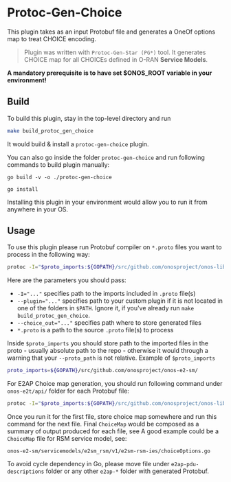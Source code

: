 <!--
SPDX-FileCopyrightText: 2019-present Open Networking Foundation <info@opennetworking.org>

SPDX-License-Identifier: Apache-2.0
-->

# Protoc-Gen-Choice
This plugin takes as an input Protobuf file and generates a OneOf options map to treat CHOICE encoding.
> Plugin was written with `Protoc-Gen-Star (PG*)` tool. It generates CHOICE map for all CHOICEs defined in O-RAN **Service Models**.

**A mandatory prerequisite is to have set $ONOS_ROOT variable in your environment!** 

## Build
To build this plugin, stay in the top-level directory and run 

```bash
make build_protoc_gen_choice
```

It would build & install a `protoc-gen-choice` plugin.

You can also go inside the folder `protoc-gen-choice` and run following commands to build plugin manually:

`go build -v -o ./protoc-gen-choice`

`go install`

Installing this plugin in your environment would allow you to run it from anywhere in your OS.

## Usage
To use this plugin please run Protobuf compiler on `*.proto` files you want to process in the following way:

```bash
protoc -I="$proto_imports:${GOPATH}/src/github.com/onosproject/onos-lib-go/api" --proto_path="servicemodels/" --choice_out="servicemodels/e2sm_kpm_v2_go/v2/e2sm-kpm-v2-go/" servicemodels/e2sm_kpm_v2_go/v2/e2sm_kpm_v2_go.proto
```

Here are the parameters you should pass:
- `-I="..."` specifies path to the imports included in `.proto` file(s)
- `--plugin="..."` specifies path to your custom plugin if it is not located in one of the folders in `$PATH`. Ignore it, if you've already run `make build_protoc_gen_choice`.
- `--choice_out="..."` specifies path where to store generated files
- `*.proto` is a path to the source `.proto` file(s) to process

Inside `$proto_imports` you should store path to the imported files in the proto - usually absolute path to the repo - 
otherwise it would through a warning that your `--proto_path` is not relative. 
Example of `$proto_imports`
```bash
proto_imports=${GOPATH}/src/github.com/onosproject/onos-e2-sm/
```

For E2AP Choice map generation, you should run following command under `onos-e2t/api/` folder for each Protobuf file:
```bash
protoc -I="$proto_imports:${GOPATH}/src/github.com/onosproject/onos-lib-go/api:${GOPATH}/sarc/github.com/onosproject/onos-e2t/api" --proto_path="." --choice_out="./e2ap/v2/" e2ap/v2/e2ap_pdu_descriptions.proto
```
Once you run it for the first file, store choice map somewhere and run this command for the next file. Final `ChoiceMap` would be composed as a summary of output produced for each file, see
A good example could be a `ChoiceMap` file for RSM service model, see:

`onos-e2-sm/servicemodels/e2sm_rsm/v1/e2sm-rsm-ies/choiceOptions.go`

To avoid cycle dependency in Go, please move file under `e2ap-pdu-descriptions` folder or any other `e2ap-*` folder with generated Protobuf.